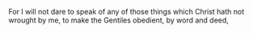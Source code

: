 For I will not dare to speak of any of those things which Christ hath not wrought by me, to make the Gentiles obedient, by word and deed,
